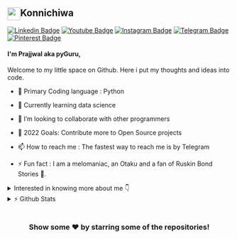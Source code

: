 ## Konnichiwa <img src="https://github.com/TheDudeThatCode/TheDudeThatCode/blob/master/Assets/Hi.gif" width="29px" height=29 align=left>

[![Linkedin Badge](https://img.shields.io/badge/-LinkedIn-0e76a8?style=flat-square&logo=Linkedin&logoColor=white)](https://www.linkedin.com/in/itspyguru/)
[![Youtube Badge](https://img.shields.io/badge/-youtube-ff0000?style=flat-square&logo=youtube&logoColor=white)](https://www.youtube.com/@itspyguru)
[![Instagram Badge](https://img.shields.io/badge/-Instagram-e4405f?style=flat-square&logo=Instagram&logoColor=white)](https://www.instagram.com/itspyguru/)
[![Telegram Badge](https://img.shields.io/badge/-Telegram-0088cc?style=flat-square&logo=Telegram&logoColor=white)](https://t.me/itspyguru)
[![Pinterest Badge](https://img.shields.io/badge/Pinterest-E8175D?style=flat-square&logo=pinterest&logoColor=white)](https://www.pinterest.ca/itspyguru)

#### I'm Prajjwal aka pyGuru,

Welcome to my little space on Github. Here i put my thoughts and ideas into code.

- 🔭 Primary Coding language : Python
- 🌱 Currently learning data science
- 👯 I’m looking to collaborate with other programmers
- 🥅 2022 Goals: Contribute more to Open Source projects
- 📫 How to reach me : The fastest way to reach me is by Telegram

- ⚡ Fun fact : I am a melomaniac, an Otaku and a fan of Ruskin Bond Stories 🤣.

<details>
	<summary>Interested in knowing more about me 👇 </summary>

  <br />
  <img alt="Hououin Kyoma" align="right" src="https://github.com/pyGuru123/pyGuru123/blob/main/assets/madScientist.gif">

  I'm a Student, Developer, and Python Instructor. I like programming, 
  cryptography and designing. I am interested in extra-terrestrials and 
  trying to understand our universe, studying theoretical physics by my own. 
  I like photography and collecting pictures. A simple and down to 
  earth boy who is so keen to learn every day a new thing. 
  <br />
  <p align="center">
    <img src="https://readme-typing-svg.herokuapp.com?lines=I+Love+Python;I'm+passionate+about+ML;I+love+making+Games+and+Apps;&width=400&height=50">
  </p>
  
</details>

<details>
	<summary> ⚡ Github Stats </summary>
	<br />

[![Prajjwal's github stats](https://github-readme-stats.vercel.app/api?username=pyguru123)](https://github.com/anuraghazra/github-readme-stats)	
<img src="https://github-readme-streak-stats.herokuapp.com/?user=pyguru123&" alt="pyguru123" align="right"/>

![Profile views](https://komarev.com/ghpvc/?username=pyguru123&label=PROFILE+VIEWS&style=flat-square) 
![GitHub followers](https://img.shields.io/github/followers/pyguru123?style=social)
</details>

#

<div align="center">

### Show some ❤️ by starring some of the repositories!

</div>

<!-- links -->
[fiverr]: https://www.fiverr.com/itspyguru
[Whistle of Darkness]: https://dwhistle.wordpress.com
[youtube]: https://www.youtube.com/c/pyGuru
[instagram]: https://www.instagram.com/prajjwalpathak35
[pinterest]: https://www.pinterest.ca/prajjwalpathak3 

